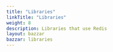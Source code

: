 ```yaml
---
title: "Libraries"
linkTitle: "Libraries"
weight: 8
description: Libraries that use Redis
layout: bazzar
bazzar: libraries
---
```


